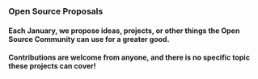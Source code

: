 ### Open Source Proposals

#### Each January, we propose ideas, projects, or other things the Open Source Community can use for a greater good.

#### Contributions are welcome from anyone, and there is no specific topic these projects can cover!
